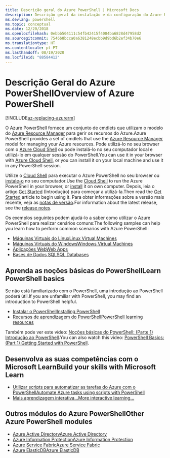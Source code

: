```yaml
---
title: Descrição geral do Azure PowerShell | Microsoft Docs
description: Descrição geral da instalação e da configuração do Azure PowerShell.
ms.devlang: powershell
ms.topic: conceptual
ms.date: 12/20/2018
ms.openlocfilehash: 0ebbb504111c54fb42415f4084ba6828d47958d2
ms.sourcegitcommit: 7546b8bcca0a6381248ecbb9d9bd6b2ef34b70e6
ms.translationtype: HT
ms.contentlocale: pt-PT
ms.lasthandoff: 08/19/2020
ms.locfileid: "88584412"
---
```

# <a name="overview-of-azure-powershell"></a><span data-ttu-id="3519b-103">Descrição Geral do Azure PowerShell</span><span class="sxs-lookup"><span data-stu-id="3519b-103">Overview of Azure PowerShell</span></span>

[!INCLUDE[az-replacing-azurerm](../includes/az-replacing-azurerm.md)]

<span data-ttu-id="3519b-104">O Azure PowerShell fornece um conjunto de cmdlets que utilizam o modelo do [Azure Resource Manager](/azure/azure-resource-manager/resource-group-overview) para gerir os recursos do Azure.</span><span class="sxs-lookup"><span data-stu-id="3519b-104">Azure PowerShell provides a set of cmdlets that use the [Azure Resource Manager](/azure/azure-resource-manager/resource-group-overview) model for managing your Azure resources.</span></span> <span data-ttu-id="3519b-105">Pode utilizá-lo no seu browser com o [Azure Cloud Shell](/azure/cloud-shell/overview) ou pode instalá-lo no seu computador local e utilizá-lo em qualquer sessão do PowerShell.</span><span class="sxs-lookup"><span data-stu-id="3519b-105">You can use it in your browser with [Azure Cloud Shell](/azure/cloud-shell/overview), or you can install it on your local machine and use it in any PowerShell session.</span></span>

<span data-ttu-id="3519b-106">Utilize o [Cloud Shell](/azure/cloud-shell/overview) para executar o Azure PowerShell no seu browser ou [instale-o](install-azurerm-ps.md) no seu computador.</span><span class="sxs-lookup"><span data-stu-id="3519b-106">Use the [Cloud Shell](/azure/cloud-shell/overview) to run the Azure PowerShell in your browser, or [install](install-azurerm-ps.md) it on own computer.</span></span> <span data-ttu-id="3519b-107">Depois, leia o artigo [Get Started](get-started-azureps.md) (Introdução) para começar a utilizá-la.</span><span class="sxs-lookup"><span data-stu-id="3519b-107">Then read the [Get Started](get-started-azureps.md) article to begin using it.</span></span> <span data-ttu-id="3519b-108">Para obter informações sobre a versão mais recente, veja as [notas de versão](release-notes-azureps.md).</span><span class="sxs-lookup"><span data-stu-id="3519b-108">For information about the latest release, see the [release notes](release-notes-azureps.md).</span></span>

<span data-ttu-id="3519b-109">Os exemplos seguintes podem ajudá-lo a saber como utilizar o Azure PowerShell para realizar cenários comuns:</span><span class="sxs-lookup"><span data-stu-id="3519b-109">The following samples can help you learn how to perform common scenarios with Azure PowerShell:</span></span>

- [<span data-ttu-id="3519b-110">Máquinas Virtuais do Linux</span><span class="sxs-lookup"><span data-stu-id="3519b-110">Linux Virtual Machines</span></span>](https://docs.microsoft.com/azure/virtual-machines/linux/powershell-samples)
- [<span data-ttu-id="3519b-111">Máquinas Virtuais do Windows</span><span class="sxs-lookup"><span data-stu-id="3519b-111">Windows Virtual Machines</span></span>](https://docs.microsoft.com/azure/virtual-machines/windows/powershell-samples)
- [<span data-ttu-id="3519b-112">Aplicações Web</span><span class="sxs-lookup"><span data-stu-id="3519b-112">Web Apps</span></span>](/azure/app-service-web/app-service-powershell-samples?toc=/powershell/azure/toc.json)
- [<span data-ttu-id="3519b-113">Bases de Dados SQL</span><span class="sxs-lookup"><span data-stu-id="3519b-113">SQL Databases</span></span>](/azure/sql-database/sql-database-powershell-samples?toc=/powershell/azure/toc.json)

## <a name="learn-powershell-basics"></a><span data-ttu-id="3519b-114">Aprenda as noções básicas do PowerShell</span><span class="sxs-lookup"><span data-stu-id="3519b-114">Learn PowerShell basics</span></span>

<span data-ttu-id="3519b-115">Se não está familiarizado com o PowerShell, uma introdução ao PowerShell poderá útil.</span><span class="sxs-lookup"><span data-stu-id="3519b-115">If you are unfamiliar with PowerShell, you may find an introduction to PowerShell helpful.</span></span>

- [<span data-ttu-id="3519b-116">Instalar o PowerShell</span><span class="sxs-lookup"><span data-stu-id="3519b-116">Installing PowerShell</span></span>](/powershell/scripting/install/installing-powershell)
- [<span data-ttu-id="3519b-117">Recursos de aprendizagem do PowerShell</span><span class="sxs-lookup"><span data-stu-id="3519b-117">PowerShell learning resources</span></span>](/powershell/scripting/learn/more-powershell-learning)

<span data-ttu-id="3519b-118">Também pode ver este vídeo: [Noções básicas do PowerShell: (Parte 1) Introdução ao PowerShell](https://channel9.msdn.com/Blogs/Taste-of-Premier/PowerShellBasicsPart1).</span><span class="sxs-lookup"><span data-stu-id="3519b-118">You can also watch this video: [PowerShell Basics: (Part 1) Getting Started with PowerShell](https://channel9.msdn.com/Blogs/Taste-of-Premier/PowerShellBasicsPart1).</span></span>

## <a name="build-your-skills-with-microsoft-learn"></a><span data-ttu-id="3519b-119">Desenvolva as suas competências com o Microsoft Learn</span><span class="sxs-lookup"><span data-stu-id="3519b-119">Build your skills with Microsoft Learn</span></span>

- [<span data-ttu-id="3519b-120">Utilizar scripts para automatizar as tarefas do Azure com o PowerShell</span><span class="sxs-lookup"><span data-stu-id="3519b-120">Automate Azure tasks using scripts with PowerShell</span></span>](/learn/modules/automate-azure-tasks-with-powershell/)
- [<span data-ttu-id="3519b-121">Mais aprendizagem interativa...</span><span class="sxs-lookup"><span data-stu-id="3519b-121">More interactive learning...</span></span>](/learn/browse/?term=powershell)

## <a name="other-azure-powershell-modules"></a><span data-ttu-id="3519b-122">Outros módulos do Azure PowerShell</span><span class="sxs-lookup"><span data-stu-id="3519b-122">Other Azure PowerShell modules</span></span>

- [<span data-ttu-id="3519b-123">Azure Active Directory</span><span class="sxs-lookup"><span data-stu-id="3519b-123">Azure Active Directory</span></span>](/powershell/azure/active-directory/)
- [<span data-ttu-id="3519b-124">Azure Information Protection</span><span class="sxs-lookup"><span data-stu-id="3519b-124">Azure Information Protection</span></span>](/powershell/azure/aip/)
- [<span data-ttu-id="3519b-125">Azure Service Fabric</span><span class="sxs-lookup"><span data-stu-id="3519b-125">Azure Service Fabric</span></span>](/powershell/azure/service-fabric/)
- [<span data-ttu-id="3519b-126">Azure ElasticDB</span><span class="sxs-lookup"><span data-stu-id="3519b-126">Azure ElasticDB</span></span>](/powershell/azure/elasticdbjobs/)
